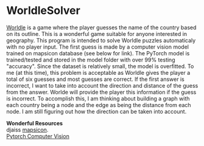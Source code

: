 # WorldleSolver
[Worldle](https://worldle.teuteuf.fr/) is a game where the player guesses the name of the country based on its outline. This is a wonderful game suitable for anyone interested in geography. This program is intended to solve Worldle puzzles automaticaly with no player input. The first guess is made by a computer vision model trained on mapsicon database (see below for link). The PyTorch model is trained/tested and stored in the model folder with over 99% testing "accuracy". Since the dataset is relatively small, the model is overfitted. To me (at this time), this problem is acceptable as Worldle gives the player a total of six guesses and most guesses are correct. If the first answer is incorrect, I want to take into account the direction and distance of the guess from the answer. Worlde will provide the player this information if the guess is incorrect. To accomplish this, I am thinking about building a graph with each country being a node and the edge as being the distance from each node. I am still figuring out how the direction can be taken into account. 

**Wonderful Resources**\
djaiss [mapsicon](https://github.com/djaiss/mapsicon).\
[Pytorch Computer Vision](https://www.learnpytorch.io/03_pytorch_computer_vision/)

